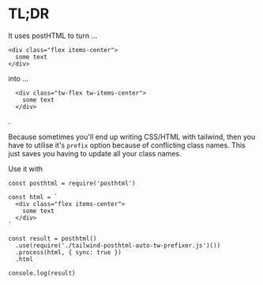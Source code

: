 # TL;DR

It uses postHTML to turn ...

```
<div class="flex items-center">
  some text
</div>
```

into ...

```
  <div class="tw-flex tw-items-center">
    some text
  </div>
```
.

Because sometimes you'll end up writing CSS/HTML with tailwind, then you have to utilise it's `prefix` option because of conflicting class names. This just saves you having to update all your class names.


Use it with

```
const posthtml = require('posthtml')

const html = `
  <div class="flex items-center">
    some text
  </div>
`

const result = posthtml()
  .use(require('./tailwind-posthtml-auto-tw-prefixer.js')())
  .process(html, { sync: true })
  .html

console.log(result)
```
